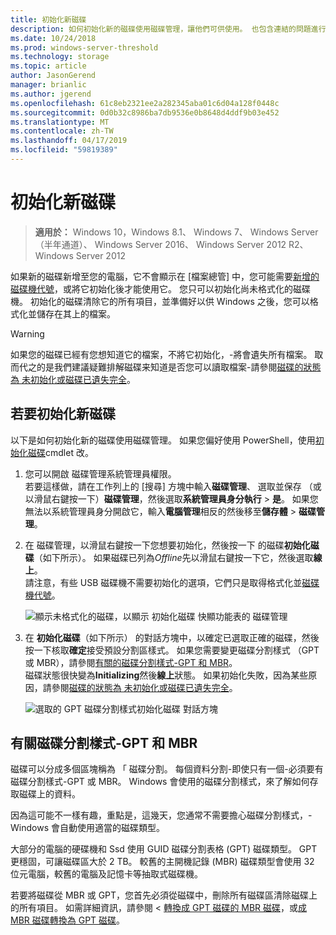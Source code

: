 ```yaml
---
title: 初始化新磁碟
description: 如何初始化新的磁碟使用磁碟管理，讓他們可供使用。 也包含連結的問題進行疑難排解。
ms.date: 10/24/2018
ms.prod: windows-server-threshold
ms.technology: storage
ms.topic: article
author: JasonGerend
manager: brianlic
ms.author: jgerend
ms.openlocfilehash: 61c8eb2321ee2a282345aba01c6d04a128f0448c
ms.sourcegitcommit: 0d0b32c8986ba7db9536e0b8648d4ddf9b03e452
ms.translationtype: MT
ms.contentlocale: zh-TW
ms.lasthandoff: 04/17/2019
ms.locfileid: "59819389"
---
```

# <a name="initialize-new-disks"></a>初始化新磁碟

> **適用於：** Windows 10，Windows 8.1、 Windows 7、 Windows Server （半年通道）、 Windows Server 2016、 Windows Server 2012 R2、 Windows Server 2012

如果新的磁碟新增至您的電腦，它不會顯示在 [檔案總管] 中，您可能需要[新增的磁碟機代號](change-a-drive-letter.md)，或將它初始化後才能使用它。 您只可以初始化尚未格式化的磁碟機。 初始化的磁碟清除它的所有項目，並準備好以供 Windows 之後，您可以格式化並儲存在其上的檔案。

> [!WARNING]
> 如果您的磁碟已經有您想知道它的檔案，不將它初始化，-將會遺失所有檔案。 取而代之的是我們建議疑難排解磁碟来知道是否您可以讀取檔案-請參閱[磁碟的狀態為 未初始化或磁碟已遺失完全](troubleshooting-disk-management.md#disk-not-initialized)。

## <a name="to-initialize-new-disks"></a>若要初始化新磁碟

以下是如何初始化新的磁碟使用磁碟管理。 如果您偏好使用 PowerShell，使用[初始化磁碟](https://docs.microsoft.com/powershell/module/storage/initialize-disk)cmdlet 改。

1. 您可以開啟 磁碟管理系統管理員權限。 <br>若要這樣做，請在工作列上的 [搜尋] 方塊中輸入**磁碟管理**、 選取並保存 （或以滑鼠右鍵按一下）**磁碟管理**，然後選取**系統管理員身分執行** > **是**。 如果您無法以系統管理員身分開啟它，輸入**電腦管理**相反的然後移至**儲存體** > **磁碟管理**。
1. 在 磁碟管理，以滑鼠右鍵按一下您想要初始化，然後按一下 的磁碟**初始化磁碟**（如下所示）。 如果磁碟已列為*Offline*先以滑鼠右鍵按一下它，然後選取**線上**。<br>請注意，有些 USB 磁碟機不需要初始化的選項，它們只是取得格式化並[磁碟機代號](change-a-drive-letter.md)。

    ![顯示未格式化的磁碟，以顯示 初始化磁碟 快顯功能表的 磁碟管理](media\uninitialized-disk.PNG)
2. 在 **初始化磁碟**（如下所示） 的對話方塊中，以確定已選取正確的磁碟，然後按一下核取**確定**接受預設分割區樣式。 如果您需要變更磁碟分割樣式 （GPT 或 MBR），請參閱[有關的磁碟分割樣式-GPT 和 MBR](#about-partition-styles-GPT-and-MBR)。<br>磁碟狀態很快變為**Initializing**然後**線上**狀態。 如果初始化失敗，因為某些原因，請參閱[磁碟的狀態為 未初始化或磁碟已遺失完全](troubleshooting-disk-management.md#disk-not-initialized)。

    ![選取的 GPT 磁碟分割樣式初始化磁碟 對話方塊](media\initialize-disk.PNG)

## <a name="about-partition-styles---gpt-and-mbr"></a>有關磁碟分割樣式-GPT 和 MBR

磁碟可以分成多個區塊稱為 「 磁碟分割。 每個資料分割-即使只有一個-必須要有磁碟分割樣式-GPT 或 MBR。 Windows 會使用的磁碟分割樣式，來了解如何存取磁碟上的資料。

因為這可能不一樣有趣，重點是，這幾天，您通常不需要擔心磁碟分割樣式，-Windows 會自動使用適當的磁碟類型。

大部分的電腦的硬碟機和 Ssd 使用 GUID 磁碟分割表格 (GPT) 磁碟類型。 GPT 更穩固，可讓磁碟區大於 2 TB。 較舊的主開機記錄 (MBR) 磁碟類型會使用 32 位元電腦，較舊的電腦及記憶卡等抽取式磁碟機。

若要將磁碟從 MBR 或 GPT，您首先必須從磁碟中，刪除所有磁碟區清除磁碟上的所有項目。 如需詳細資訊，請參閱 <<c0> [ 轉換成 GPT 磁碟的 MBR 磁碟](change-an-mbr-disk-into-a-gpt-disk.md)，或[成 MBR 磁碟轉換為 GPT 磁碟](change-a-gpt-disk-into-an-mbr-disk.md)。